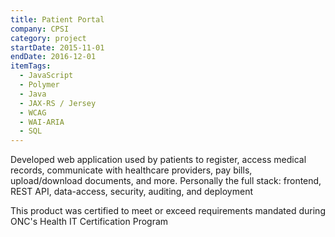 ```yaml
---
title: Patient Portal
company: CPSI
category: project
startDate: 2015-11-01
endDate: 2016-12-01
itemTags:
  - JavaScript
  - Polymer
  - Java
  - JAX-RS / Jersey
  - WCAG
  - WAI-ARIA
  - SQL
---
```


Developed web application used by patients to register, access medical records, communicate with healthcare providers, pay bills, upload/download documents, and more. Personally the full stack: frontend, REST API, data-access, security, auditing, and deployment

This product was certified to meet or exceed requirements mandated during ONC's Health IT Certification Program
